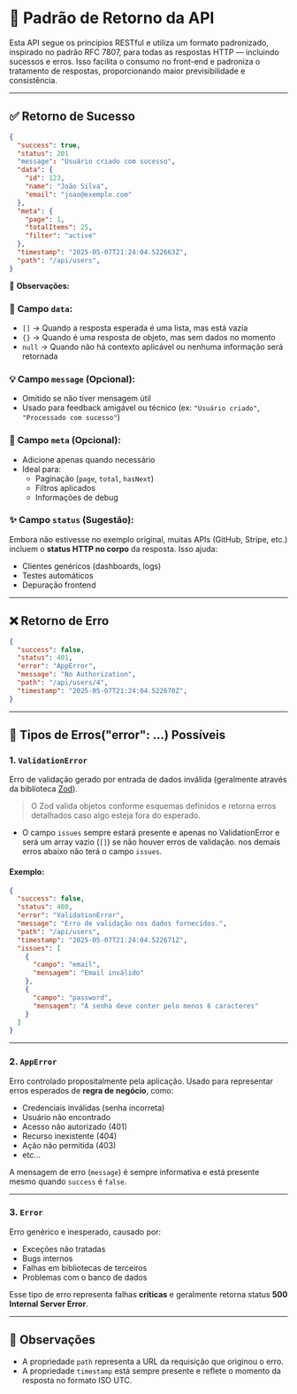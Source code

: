 # 📡 Padrão de Retorno da API

Esta API segue os princípios RESTful e utiliza um formato padronizado, inspirado no padrão RFC 7807, para todas as respostas HTTP — incluindo sucessos e erros. Isso facilita o consumo no front-end e padroniza o tratamento de respostas, proporcionando maior previsibilidade e consistência.

---

## ✅ Retorno de Sucesso

```json
{
  "success": true,
  "status": 201
  "message": "Usuário criado com sucesso",
  "data": {
    "id": 123,
    "name": "João Silva",
    "email": "joao@exemplo.com"
  },
  "meta": {
    "page": 1,
    "totalItems": 25,
    "filter": "active"
  },
  "timestamp": "2025-05-07T21:24:04.522663Z",
  "path": "/api/users",
}
```
🧠 **Observações:**

### 📌 **Campo `data`:**
- `[]` → Quando a resposta esperada é uma lista, mas está vazia  
- `{}` → Quando é uma resposta de objeto, mas sem dados no momento  
- `null` → Quando não há contexto aplicável ou nenhuma informação será retornada  

### 💡 **Campo `message` (Opcional):**
- Omitido se não tiver mensagem útil  
- Usado para feedback amigável ou técnico (ex: `"Usuário criado"`, `"Processado com sucesso"`)  

### 📘 **Campo `meta` (Opcional):**
- Adicione apenas quando necessário  
- Ideal para:  
  - Paginação (`page`, `total`, `hasNext`)  
  - Filtros aplicados  
  - Informações de debug  

### ✨ **Campo `status` (Sugestão):**
Embora não estivesse no exemplo original, muitas APIs (GitHub, Stripe, etc.) incluem o **status HTTP no corpo** da resposta. Isso ajuda:  
- Clientes genéricos (dashboards, logs)  
- Testes automáticos  
- Depuração frontend  

---

## ❌ Retorno de Erro

```json
{
  "success": false,
  "status": 401,
  "error": "AppError",
  "message": "No Authorization",
  "path": "/api/users/4",
  "timestamp": "2025-05-07T21:24:04.522670Z",
}
```

---

## 🧠 Tipos de Erros("error": ...) Possíveis

### 1. `ValidationError`

Erro de validação gerado por entrada de dados inválida (geralmente através da biblioteca [Zod](https://zod.dev/)).

> O Zod valida objetos conforme esquemas definidos e retorna erros detalhados caso algo esteja fora do esperado.

- O campo `issues` sempre estará presente e apenas no ValidationError e será um array vazio (`[]`) se não houver erros de validação. nos demais erros abaixo não terá o campo `issues`.

#### Exemplo:

```json
{
  "success": false,
  "status": 400,
  "error": "ValidationError",
  "message": "Erro de validação nos dados fornecidos.",
  "path": "/api/users",
  "timestamp": "2025-05-07T21:24:04.522671Z",
  "issues": [
    {
      "campo": "email",
      "mensagem": "Email inválido"
    },
    {
      "campo": "password",
      "mensagem": "A senha deve conter pelo menos 6 caracteres"
    }
  ]
}
```

---

### 2. `AppError`

Erro controlado propositalmente pela aplicação. Usado para representar erros esperados de **regra de negócio**, como:

- Credenciais inválidas (senha incorreta)
- Usuário não encontrado
- Acesso não autorizado (401)
- Recurso inexistente (404)
- Ação não permitida (403)
- etc...

A mensagem de erro (`message`) é sempre informativa e está presente mesmo quando `success` é `false`.

---

### 3. `Error`

Erro genérico e inesperado, causado por:

- Exceções não tratadas
- Bugs internos
- Falhas em bibliotecas de terceiros
- Problemas com o banco de dados

Esse tipo de erro representa falhas **críticas** e geralmente retorna status **500 Internal Server Error**.

---

## 📌 Observações

- A propriedade `path` representa a URL da requisição que originou o erro.
- A propriedade `timestamp` está sempre presente e reflete o momento da resposta no formato ISO UTC.
